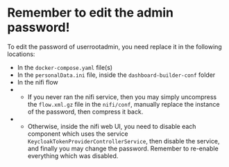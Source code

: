 # Remember to edit the admin password!

To edit the password of userrootadmin, you need replace it in the following locations:

* In the `docker-compose.yaml` file(s)
* In the `personalData.ini` file, inside the `dashboard-builder-conf` folder
* In the nifi flow
* * If you never ran the nifi service, then you may simply uncompress the `flow.xml.gz` file in the `nifi/conf`, manually replace the instance of the password, then compress it back.
* * Otherwise, inside the nifi web UI, you need to disable each component which uses the service `KeycloakTokenProviderControllerService`, then disable the service, and finally you may change the password. Remember to re-enable everything which was disabled.